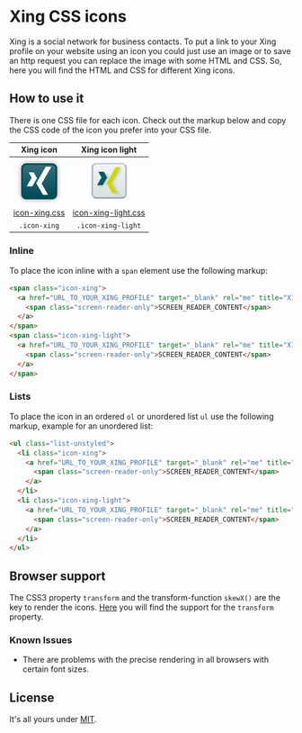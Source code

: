 # Xing CSS icons

Xing is a social network for business contacts. To put a link to your Xing profile on your website using an icon you could just use an image or
to save an http request you can replace the image with some HTML and CSS. So, here you will find the HTML and CSS for different Xing icons.

## How to use it

There is one CSS file for each icon. Check out the markup below and copy the CSS code of the icon you prefer into your CSS file.


| Xing icon | Xing icon light |
|:---:|:---:|
| ![Xing icon](icon-xing.png "Xing icon") | ![Xing icon light](icon-xing-light.png "Xing icon light") |
| [icon-xing.css](icon-xing.css) | [icon-xing-light.css](icon-xing-light.css) |
| `.icon-xing` | `.icon-xing-light` |

### Inline

To place the icon inline with a `span` element use the following markup:

```html
<span class="icon-xing">
  <a href="URL_TO_YOUR_XING_PROFILE" target="_blank" rel="me" title="XING_ICON_TITLE">
    <span class="screen-reader-only">SCREEN_READER_CONTENT</span>
  </a>
</span>
<span class="icon-xing-light">
  <a href="URL_TO_YOUR_XING_PROFILE" target="_blank" rel="me" title="XING_ICON_TITLE">
    <span class="screen-reader-only">SCREEN_READER_CONTENT</span>
  </a>
</span>
```

### Lists

To place the icon in an ordered `ol` or unordered list `ul` use the following markup, example for an unordered list:

```html
<ul class="list-unstyled">
  <li class="icon-xing">
    <a href="URL_TO_YOUR_XING_PROFILE" target="_blank" rel="me" title="XING_ICON_TITLE">
      <span class="screen-reader-only">SCREEN_READER_CONTENT</span>
    </a>
  </li>
  <li class="icon-xing-light">
    <a href="URL_TO_YOUR_XING_PROFILE" target="_blank" rel="me" title="XING_ICON_TITLE">
      <span class="screen-reader-only">SCREEN_READER_CONTENT</span>
    </a>
  </li>
</ul>
```

## Browser support

The CSS3 property `transform` and the transform-function `skewX()` are the key to render the icons.
[Here](http://caniuse.com/#search=transform) you will find the support for the `transform` property.

### Known Issues

* There are problems with the precise rendering in all browsers with certain font sizes.

## License

It's all yours under [MIT](https://github.com/fabianmebus/xing-css-icons/blob/master/LICENSE.md).
